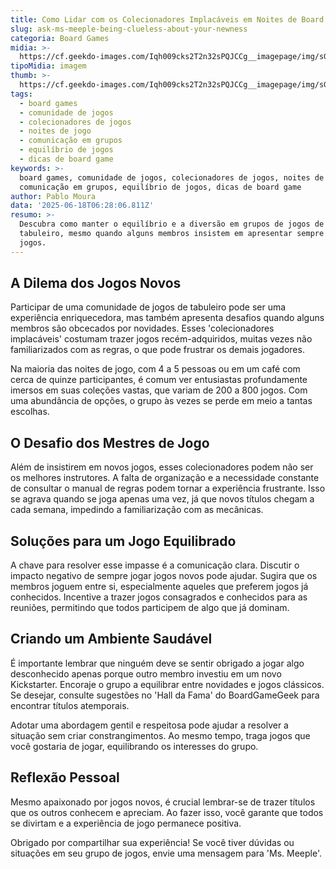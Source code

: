 ```yaml
---
title: Como Lidar com os Colecionadores Implacáveis em Noites de Board Games
slug: ask-ms-meeple-being-clueless-about-your-newness
categoria: Board Games
midia: >-
  https://cf.geekdo-images.com/Iqh009cks2T2n32sPQJCCg__imagepage/img/sGLOsywPD-g5FrIhMA2DFXhpAKk=/fit-in/900x600/filters:no_upscale():strip_icc()/pic3823302.jpg
tipoMidia: imagem
thumb: >-
  https://cf.geekdo-images.com/Iqh009cks2T2n32sPQJCCg__imagepage/img/sGLOsywPD-g5FrIhMA2DFXhpAKk=/fit-in/900x600/filters:no_upscale():strip_icc()/pic3823302.jpg
tags:
  - board games
  - comunidade de jogos
  - colecionadores de jogos
  - noites de jogo
  - comunicação em grupos
  - equilíbrio de jogos
  - dicas de board game
keywords: >-
  board games, comunidade de jogos, colecionadores de jogos, noites de jogo,
  comunicação em grupos, equilíbrio de jogos, dicas de board game
author: Pablo Moura
data: '2025-06-18T06:28:06.811Z'
resumo: >-
  Descubra como manter o equilíbrio e a diversão em grupos de jogos de
  tabuleiro, mesmo quando alguns membros insistem em apresentar sempre novos
  jogos.
---
```


## A Dilema dos Jogos Novos

Participar de uma comunidade de jogos de tabuleiro pode ser uma experiência enriquecedora, mas também apresenta desafios quando alguns membros são obcecados por novidades. Esses 'colecionadores implacáveis' costumam trazer jogos recém-adquiridos, muitas vezes não familiarizados com as regras, o que pode frustrar os demais jogadores.

Na maioria das noites de jogo, com 4 a 5 pessoas ou em um café com cerca de quinze participantes, é comum ver entusiastas profundamente imersos em suas coleções vastas, que variam de 200 a 800 jogos. Com uma abundância de opções, o grupo às vezes se perde em meio a tantas escolhas.

## O Desafio dos Mestres de Jogo

Além de insistirem em novos jogos, esses colecionadores podem não ser os melhores instrutores. A falta de organização e a necessidade constante de consultar o manual de regras podem tornar a experiência frustrante. Isso se agrava quando se joga apenas uma vez, já que novos títulos chegam a cada semana, impedindo a familiarização com as mecânicas.

## Soluções para um Jogo Equilibrado

A chave para resolver esse impasse é a comunicação clara. Discutir o impacto negativo de sempre jogar jogos novos pode ajudar. Sugira que os membros joguem entre si, especialmente aqueles que preferem jogos já conhecidos. Incentive a trazer jogos consagrados e conhecidos para as reuniões, permitindo que todos participem de algo que já dominam.

## Criando um Ambiente Saudável

É importante lembrar que ninguém deve se sentir obrigado a jogar algo desconhecido apenas porque outro membro investiu em um novo Kickstarter. Encoraje o grupo a equilibrar entre novidades e jogos clássicos. Se desejar, consulte sugestões no 'Hall da Fama' do BoardGameGeek para encontrar títulos atemporais.

Adotar uma abordagem gentil e respeitosa pode ajudar a resolver a situação sem criar constrangimentos. Ao mesmo tempo, traga jogos que você gostaria de jogar, equilibrando os interesses do grupo.

## Reflexão Pessoal

Mesmo apaixonado por jogos novos, é crucial lembrar-se de trazer títulos que os outros conhecem e apreciam. Ao fazer isso, você garante que todos se divirtam e a experiência de jogo permanece positiva.

Obrigado por compartilhar sua experiência! Se você tiver dúvidas ou situações em seu grupo de jogos, envie uma mensagem para 'Ms. Meeple'.
